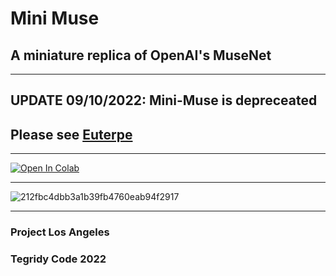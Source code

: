 # Mini Muse
## A miniature replica of OpenAI's MuseNet

***

## UPDATE 09/10/2022: Mini-Muse is depreceated
## Please see [Euterpe](https://github.com/asigalov61/Euterpe)

***

[![Open In Colab][colab-badge]][colab-notebook3]

[colab-notebook3]: <https://colab.research.google.com/github/asigalov61/Mini-Muse/blob/main/Mini_Muse.ipynb>
[colab-badge]: <https://colab.research.google.com/assets/colab-badge.svg>

***

![212fbc4dbb3a1b39fb4760eab94f2917](https://user-images.githubusercontent.com/56325539/184526613-84f9e20f-aa32-4eea-92cf-141a34900a32.jpg)

***

### Project Los Angeles
### Tegridy Code 2022
